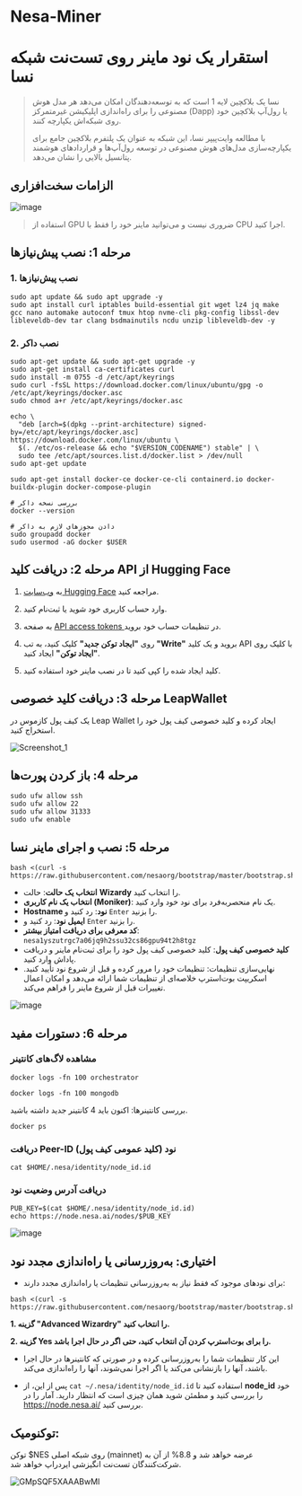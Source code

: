 # Nesa-Miner

# استقرار یک نود ماینر روی تست‌نت شبکه نسا
> نسا یک بلاکچین لایه 1 است که به توسعه‌دهندگان امکان می‌دهد هر مدل هوش مصنوعی را برای راه‌اندازی اپلیکیشن غیرمتمرکز (Dapp) یا رول‌آپ بلاکچین خود روی شبکه‌اش یکپارچه کنند.
>
> با مطالعه وایت‌پیپر نسا، این شبکه به عنوان یک پلتفرم بلاکچین جامع برای یکپارچه‌سازی مدل‌های هوش مصنوعی در توسعه رول‌آپ‌ها و قراردادهای هوشمند پتانسیل بالایی را نشان می‌دهد.

## الزامات سخت‌افزاری
![image](https://github.com/user-attachments/assets/fc99390f-66cf-4931-8aca-675597fa0db4)
> استفاده از GPU ضروری نیست و می‌توانید ماینر خود را فقط با CPU اجرا کنید.

## مرحله 1: نصب پیش‌نیازها
### 1. نصب پیش‌نیازها
```console
sudo apt update && sudo apt upgrade -y
sudo apt install curl iptables build-essential git wget lz4 jq make gcc nano automake autoconf tmux htop nvme-cli pkg-config libssl-dev libleveldb-dev tar clang bsdmainutils ncdu unzip libleveldb-dev -y
```
### 2. نصب داکر
```console
sudo apt-get update && sudo apt-get upgrade -y
sudo apt-get install ca-certificates curl
sudo install -m 0755 -d /etc/apt/keyrings
sudo curl -fsSL https://download.docker.com/linux/ubuntu/gpg -o /etc/apt/keyrings/docker.asc
sudo chmod a+r /etc/apt/keyrings/docker.asc

echo \
  "deb [arch=$(dpkg --print-architecture) signed-by=/etc/apt/keyrings/docker.asc] https://download.docker.com/linux/ubuntu \
  $(. /etc/os-release && echo "$VERSION_CODENAME") stable" | \
  sudo tee /etc/apt/sources.list.d/docker.list > /dev/null
sudo apt-get update

sudo apt-get install docker-ce docker-ce-cli containerd.io docker-buildx-plugin docker-compose-plugin

# بررسی نسخه داکر
docker --version

# دادن مجوزهای لازم به داکر
sudo groupadd docker
sudo usermod -aG docker $USER
```

## مرحله 2: دریافت کلید API از Hugging Face
1. به [وب‌سایت Hugging Face](https://huggingface.co/) مراجعه کنید.

2. وارد حساب کاربری خود شوید یا ثبت‌نام کنید.

3. به صفحه [API access tokens ](https://huggingface.co/settings/tokens) در تنظیمات حساب خود بروید.

4. روی **"ایجاد توکن جدید"** کلیک کنید، به تب **"Write"** بروید و یک کلید API با کلیک روی **"ایجاد توکن"** ایجاد کنید.

5. کلید ایجاد شده را کپی کنید تا در نصب ماینر خود استفاده کنید.

## مرحله 3: دریافت کلید خصوصی LeapWallet
یک کیف پول کازموس در Leap Wallet ایجاد کرده و کلید خصوصی کیف پول خود را استخراج کنید.

![Screenshot_1](https://github.com/user-attachments/assets/876ae952-fb94-4f89-800d-6ca25631ca44)

## مرحله 4: باز کردن پورت‌ها
```console
sudo ufw allow ssh
sudo ufw allow 22
sudo ufw allow 31333
sudo ufw enable
```

## مرحله 5: نصب و اجرای ماینر نسا
```
bash <(curl -s https://raw.githubusercontent.com/nesaorg/bootstrap/master/bootstrap.sh)
```
* **انتخاب یک حالت**: حالت **Wizardy** را انتخاب کنید.
* **انتخاب یک نام کاربری (Moniker)**: یک نام منحصربه‌فرد برای نود خود وارد کنید.
* **Hostname نود**: رد کنید و `Enter` را بزنید.
* **ایمیل نود**: رد کنید و `Enter` را بزنید.
* **کد معرفی برای دریافت امتیاز بیشتر**: `nesa1yszutrgc7a06jq9h2ssu32cs86gpu94t2h8tgz`
* **کلید خصوصی کیف پول**: کلید خصوصی کیف پول خود را برای ثبت‌نام ماینر و دریافت پاداش وارد کنید.
* نهایی‌سازی تنظیمات: تنظیمات خود را مرور کرده و قبل از شروع نود تأیید کنید. اسکریپت بوت‌استرپ خلاصه‌ای از تنظیمات شما ارائه می‌دهد و امکان اعمال تغییرات قبل از شروع ماینر را فراهم می‌کند.

![image](https://github.com/user-attachments/assets/69540b5a-1461-41a4-8a20-6efe4d5686f7)

## مرحله 6: دستورات مفید

### مشاهده لاگ‌های کانتینر
```
docker logs -fn 100 orchestrator
```
```
docker logs -fn 100 mongodb
```

بررسی کانتینرها: اکنون باید 4 کانتینر جدید داشته باشید.
```
docker ps
```

### دریافت Peer-ID نود (کلید عمومی کیف پول)
```console
cat $HOME/.nesa/identity/node_id.id
```

### دریافت آدرس وضعیت نود
```
PUB_KEY=$(cat $HOME/.nesa/identity/node_id.id)
echo https://node.nesa.ai/nodes/$PUB_KEY
```
![image](https://github.com/user-attachments/assets/1c33ea05-6d59-4c7e-a061-76324b2e0134)

## اختیاری: به‌روزرسانی یا راه‌اندازی مجدد نود
* برای نودهای موجود که فقط نیاز به به‌روزرسانی تنظیمات یا راه‌اندازی مجدد دارند:

```
bash <(curl -s https://raw.githubusercontent.com/nesaorg/bootstrap/master/bootstrap.sh)
```

**1. گزینه "Advanced Wizardry" را انتخاب کنید.**

**2. گزینه Yes را برای بوت‌استرپ کردن آن انتخاب کنید، حتی اگر در حال اجرا باشد.**

* این کار تنظیمات شما را به‌روزرسانی کرده و در صورتی که کانتینرها در حال اجرا باشند، آنها را بازنشانی می‌کند یا اگر اجرا نمی‌شوند، آنها را راه‌اندازی می‌کند.

* پس از این، از `cat ~/.nesa/identity/node_id.id` استفاده کنید تا **node_id** خود را بررسی کنید و مطمئن شوید همان چیزی است که انتظار دارید. آمار را در https://node.nesa.ai/ بررسی کنید.

## توکنومیک:
توکن $NES روی شبکه اصلی (mainnet) عرضه خواهد شد و 8.8% از آن به شرکت‌کنندگان تست‌نت انگیزشی ایردراپ خواهد شد.

![GMpSQF5XAAABwMI](https://github.com/user-attachments/assets/a3bb334d-a55a-41f8-9a04-a333444e04fe)
